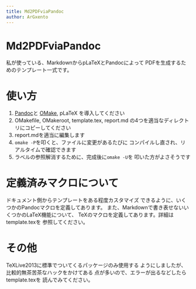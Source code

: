 ```yaml
---
title: Md2PDFviaPandoc
author: ArGxento
---
```


# Md2PDFviaPandoc

私が使っている、MarkdownからpLaTeXとPandocによって
PDFを生成するためのテンプレート一式です。

# 使い方

 1. [Pandoc](http://johnmacfarlane.net/pandoc/)と
 [OMake](http://omake.metaprl.org/index.html), pLaTeX
 を導入してください
 2. OMakefile, OMakeroot, template.tex, report.md
 の4つを適当なディレクトリにコピーしてください
 3. report.mdを適当に編集します
 4. `omake -P`を叩くと、ファイルに変更があるたびに
 コンパイルし直され、リアルタイムで確認できます
 5. ラベルの参照解消するために、完成後に`omake -U`を
 叩いた方がよさそうです

# 定義済みマクロについて
ドキュメント側からテンプレートをある程度カスタマイズ
できるように、いくつかのPandocマクロを定義してあります。
また、Markdownで書き表せないいくつかのLaTeX機能について、
TeXのマクロを定義してあります。詳細はtemplate.texを
参照してください。

# その他

TeXLive2013に標準でついてくるパッケージのみ使用する
ようにしましたが、比較的無茶苦茶なハックをかけてある
点が多いので、エラーが出るなどしたらtemplate.texを
読んでみてください。

